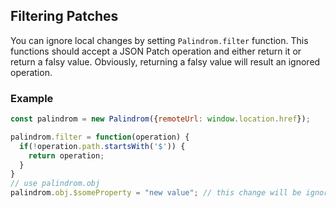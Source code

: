 ## Filtering Patches

You can ignore local changes by setting `Palindrom.filter` function. This functions should accept a JSON Patch operation and either return it or return a falsy value. Obviously, returning a falsy value will result an ignored operation.

### Example

```js
const palindrom = new Palindrom({remoteUrl: window.location.href});

palindrom.filter = function(operation) {
  if(!operation.path.startsWith('$')) {
    return operation;
  }
}
// use palindrom.obj
palindrom.obj.$someProperty = "new value"; // this change will be ignored and will not reach the server 

```

